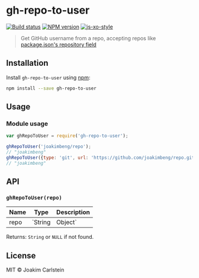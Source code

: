 # gh-repo-to-user

[![Build status][travis-image]][travis-url] [![NPM version][npm-image]][npm-url] [![js-xo-style][codestyle-image]][codestyle-url]

> Get GitHub username from a repo, accepting repos like [package.json\'s repository field](https://docs.npmjs.com/files/package.json#repository)

## Installation

Install `gh-repo-to-user` using [npm](https://www.npmjs.com/):

```bash
npm install --save gh-repo-to-user
```

## Usage

### Module usage

```javascript
var ghRepoToUser = require('gh-repo-to-user');

ghRepoToUser('joakimbeng/repo');
// "joakimbeng"
ghRepoToUser({type: 'git', url: 'https://github.com/joakimbeng/repo.git'});
// "joakimbeng"
```

## API

### `ghRepoToUser(repo)`

| Name | Type | Description |
|------|------|-------------|
| repo | `String|Object` | The repository to get GitHub username from |

Returns: `String` or `NULL` if not found.

## License

MIT © Joakim Carlstein

[npm-url]: https://npmjs.org/package/gh-repo-to-user
[npm-image]: https://badge.fury.io/js/gh-repo-to-user.svg
[travis-url]: https://travis-ci.org/joakimbeng/gh-repo-to-user
[travis-image]: https://travis-ci.org/joakimbeng/gh-repo-to-user.svg?branch=master
[codestyle-url]: https://github.com/sindresorhus/xo
[codestyle-image]: https://img.shields.io/badge/code%20style-xo-brightgreen.svg?style=flat
